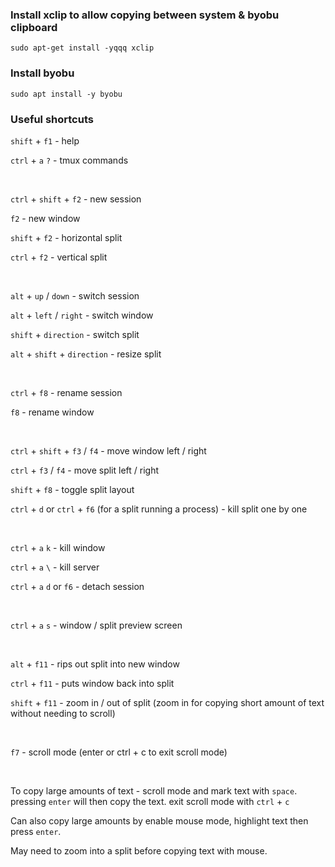 ### Install xclip to allow copying between system & byobu clipboard 
`sudo apt-get install -yqqq xclip`

### Install byobu
`sudo apt install -y byobu`

### Useful shortcuts

`shift` + `f1` - help

`ctrl` + `a` `?` - tmux commands 

<br />

`ctrl` + `shift` + `f2` - new session

`f2` - new window

`shift` + `f2` - horizontal split

`ctrl` + `f2` - vertical split

<br />

`alt` + `up` / `down` - switch session

`alt` + `left` / `right` - switch window

`shift` + `direction` - switch split

`alt` + `shift` + `direction` - resize split

<br />

`ctrl` + `f8` - rename session

`f8` - rename window

<br />

`ctrl` + `shift` + `f3` / `f4` - move window left / right

`ctrl` + `f3` / `f4` - move split left / right


`shift` + `f8` - toggle split layout

`ctrl` + `d` or `ctrl` + `f6` (for a split running a process)  - kill split one by one

<br />

`ctrl` + `a` `k` - kill window

`ctrl` + `a` `\` - kill server

`ctrl` + `a` `d` or `f6` - detach session

<br />

`ctrl` + `a` `s` - window / split preview screen

<br />

`alt` + `f11` - rips out split into new window

`ctrl` + `f11` - puts window back into split

`shift` + `f11` - zoom in / out of split (zoom in for copying short amount of text without needing to scroll)

<br />

`f7` - scroll mode (enter or ctrl + c to exit scroll mode)

<br />

To copy large amounts of text - scroll mode and mark text with `space`. pressing `enter` will then copy the text. exit scroll mode with `ctrl` + `c`

Can also copy large amounts by enable mouse mode, highlight text then press `enter`.

May need to zoom into a split before copying text with mouse.
